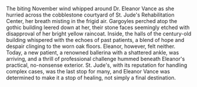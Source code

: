 The biting November wind whipped around Dr. Eleanor Vance as she hurried across the cobblestone courtyard of St. Jude's Rehabilitation Center, her breath misting in the frigid air.  Gargoyles perched atop the gothic building leered down at her, their stone faces seemingly etched with disapproval of her bright yellow raincoat.  Inside, the halls of the century-old building whispered with the echoes of past patients, a blend of hope and despair clinging to the worn oak floors. Eleanor, however, felt neither. Today, a new patient, a renowned ballerina with a shattered ankle, was arriving, and a thrill of professional challenge hummed beneath Eleanor's practical, no-nonsense exterior.  St. Jude's, with its reputation for handling complex cases, was the last stop for many, and Eleanor Vance was determined to make it a stop of healing, not simply a final destination.
